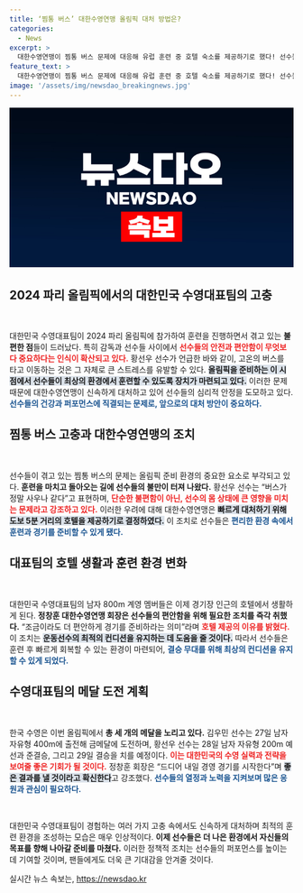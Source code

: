 ```yaml
---
title: ‘찜통 버스’ 대한수영연맹 올림픽 대처 방법은?
categories:
  - News
excerpt: >
  대한수영연맹이 찜통 버스 문제에 대응해 유럽 훈련 중 호텔 숙소를 제공하기로 했다! 선수들의 치열한 올림픽 메달 경쟁, 과연 그 결과는?
feature_text: >
  대한수영연맹이 찜통 버스 문제에 대응해 유럽 훈련 중 호텔 숙소를 제공하기로 했다! 선수들의 치열한 올림픽 메달 경쟁, 과연 그 결과는?
image: '/assets/img/newsdao_breakingnews.jpg'
---
```


<p><img src="/assets/img/newsdao_breakingnews.jpg" alt="bookingtag 속보" /></p>

<h2 data-ke-size="size26">2024 파리 올림픽에서의 대한민국 수영대표팀의 고충</h2>

<p data-ke-size="size16">&nbsp;</p>

<p>대한민국 수영대표팀이 2024 파리 올림픽에 참가하여 훈련을 진행하면서 겪고 있는 <b>불편한 점</b>들이 드러났다. 특히 감독과 선수들 사이에서 <b><span style="color: #ee2323;">선수들의 안전과 편안함이 무엇보다 중요하다는 인식이 확산되고 있다.</span></b> 황선우 선수가 언급한 바와 같이, 고온의 버스를 타고 이동하는 것은 그 자체로 큰 스트레스를 유발할 수 있다. <b><span style="background-color: #21538527;">올림픽을 준비하는 이 시점에서 선수들이 최상의 환경에서 훈련할 수 있도록 장치가 마련되고 있다.</span></b> 이러한 문제 때문에 대한수영연맹이 신속하게 대처하고 있어 선수들의 심리적 안정을 도모하고 있다. <b><span style="color: #1a5490;">선수들의 건강과 퍼포먼스에 직결되는 문제로, 앞으로의 대처 방안이 중요하다.</span></b></p>

<h2 data-ke-size="size26">찜통 버스 고충과 대한수영연맹의 조치</h2>

<p data-ke-size="size16">&nbsp;</p>

<p>선수들이 겪고 있는 찜통 버스의 문제는 올림픽 준비 환경의 중요한 요소로 부각되고 있다. <b>훈련을 마치고 돌아오는 길에 선수들의 불만이 터져 나왔다.</b> 황선우 선수는 “버스가 정말 사우나 같다”고 표현하며, <b><span style="color: #ee2323;">단순한 불편함이 아닌, 선수의 몸 상태에 큰 영향을 미치는 문제라고 강조하고 있다.</span></b> 이러한 우려에 대해 대한수영연맹은 <b><span style="background-color: #21538527;">빠르게 대처하기 위해 도보 5분 거리의 호텔을 제공하기로 결정하였다.</span></b> 이 조치로 선수들은 <b><span style="color: #1a5490;">편리한 환경 속에서 훈련과 경기를 준비할 수 있게 됐다.</span></b></p>

<h2 data-ke-size="size26">대표팀의 호텔 생활과 훈련 환경 변화</h2>

<p data-ke-size="size16">&nbsp;</p>

<p>대한민국 수영대표팀의 남자 800m 계영 멤버들은 이제 경기장 인근의 호텔에서 생활하게 된다. <b>정창훈 대한수영연맹 회장은 선수들의 편안함을 위해 필요한 조치를 즉각 취했다.</b> “조금이라도 더 편안하게 경기를 준비하라는 의미”라며 <b><span style="color: #ee2323;">호텔 제공의 이유를 밝혔다.</span></b> 이 조치는 <b><span style="background-color: #21538527;">운동선수의 최적의 컨디션을 유지하는 데 도움을 줄 것이다.</span></b> 따라서 선수들은 훈련 후 빠르게 회복할 수 있는 환경이 마련되어, <b><span style="color: #1a5490;">결승 무대를 위해 최상의 컨디션을 유지할 수 있게 되었다.</span></b></p>

<h2 data-ke-size="size26">수영대표팀의 메달 도전 계획</h2>

<p data-ke-size="size16">&nbsp;</p>

<p>한국 수영은 이번 올림픽에서 <b>총 세 개의 메달을 노리고 있다.</b> 김우민 선수는 27일 남자 자유형 400m에 출전해 금메달에 도전하며, 황선우 선수는 28일 남자 자유형 200m 예선과 준결승, 그리고 29일 결승을 치를 예정이다. <b><span style="color: #ee2323;">이는 대한민국의 수영 실력과 전략을 보여줄 좋은 기회가 될 것이다.</span></b> 정창훈 회장은 “드디어 내일 경영 경기를 시작한다”며 <b><span style="background-color: #21538527;">좋은 결과를 낼 것이라고 확신한다</span></b>고 강조했다. <b><span style="color: #1a5490;">선수들의 열정과 노력을 지켜보며 많은 응원과 관심이 필요하다.</span></b></p>

<p data-ke-size="size16">&nbsp;</p>

<p>대한민국 수영대표팀이 경험하는 여러 가지 고충 속에서도 신속하게 대처하며 최적의 훈련 환경을 조성하는 모습은 매우 인상적이다. <b>이제 선수들은 더 나은 환경에서 자신들의 목표를 향해 나아갈 준비를 마쳤다.</b> 이러한 정책적 조치는 선수들의 퍼포먼스를 높이는 데 기여할 것이며, 팬들에게도 더욱 큰 기대감을 안겨줄 것이다.</p>
실시간 뉴스 속보는, <a href="https://newsdao.kr" rel="dofollow">https://newsdao.kr</a>


